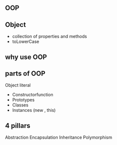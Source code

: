  ## OOP

 ## Object
 - collection of properties and methods
 - toLowerCase

 ## why use OOP


 ## parts of OOP
 Object literal

 - Constructorfunction
 - Prototypes
 - Classes
 - Instances (new , this)

 ## 4 pillars
 Abstraction
 Encapsulation
 Inheritance
 Polymorphism
 